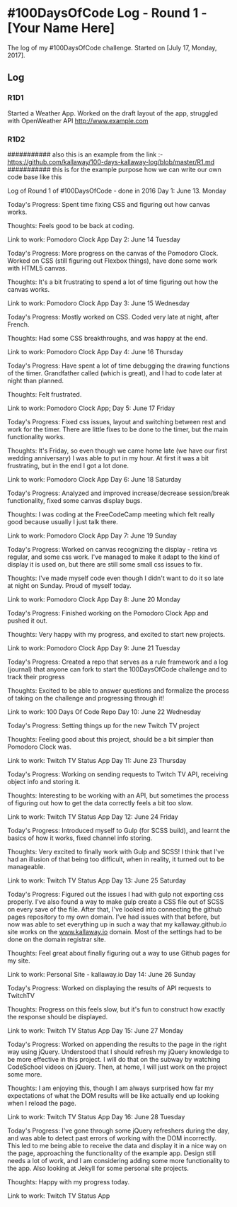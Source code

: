 # #100DaysOfCode Log - Round 1 - [Your Name Here]

The log of my #100DaysOfCode challenge. Started on [July 17, Monday, 2017].

## Log

### R1D1 
Started a Weather App. Worked on the draft layout of the app, struggled with OpenWeather API http://www.example.com

### R1D2


########### also this is an example from the link :- https://github.com/kallaway/100-days-kallaway-log/blob/master/R1.md
########### this is for the example purpose how we can write our own code base like this

Log of Round 1 of #100DaysOfCode - done in 2016
Day 1: June 13. Monday

Today's Progress: Spent time fixing CSS and figuring out how canvas works.

Thoughts: Feels good to be back at coding.

Link to work: Pomodoro Clock App
Day 2: June 14 Tuesday

Today's Progress: More progress on the canvas of the Pomodoro Clock. Worked on CSS (still figuring out Flexbox things), have done some work with HTML5 canvas.

Thoughts: It's a bit frustrating to spend a lot of time figuring out how the canvas works.

Link to work: Pomodoro Clock App
Day 3: June 15 Wednesday

Today's Progress: Mostly worked on CSS. Coded very late at night, after French.

Thoughts: Had some CSS breakthroughs, and was happy at the end.

Link to work: Pomodoro Clock App
Day 4: June 16 Thursday

Today's Progress: Have spent a lot of time debugging the drawing functions of the timer. Grandfather called (which is great), and I had to code later at night than planned.

Thoughts: Felt frustrated.

Link to work: Pomodoro Clock App;
Day 5: June 17 Friday

Today's Progress: Fixed css issues, layout and switching between rest and work for the timer. There are little fixes to be done to the timer, but the main functionality works.

Thoughts: It's Friday, so even though we came home late (we have our first wedding anniversary) I was able to put in my hour. At first it was a bit frustrating, but in the end I got a lot done.

Link to work: Pomodoro Clock App
Day 6: June 18 Saturday

Today's Progress: Analyzed and improved increase/decrease session/break functionality, fixed some canvas display bugs.

Thoughts: I was coding at the FreeCodeCamp meeting which felt really good because usually I just talk there.

Link to work: Pomodoro Clock App
Day 7: June 19 Sunday

Today's Progress: Worked on canvas recognizing the display - retina vs regular, and some css work. I've managed to make it adapt to the kind of display it is used on, but there are still some small css issues to fix.

Thoughts: I've made myself code even though I didn't want to do it so late at night on Sunday. Proud of myself today.

Link to work: Pomodoro Clock App
Day 8: June 20 Monday

Today's Progress: Finished working on the Pomodoro Clock App and pushed it out.

Thoughts: Very happy with my progress, and excited to start new projects.

Link to work: Pomodoro Clock App
Day 9: June 21 Tuesday

Today's Progress: Created a repo that serves as a rule framework and a log (journal) that anyone can fork to start the 100DaysOfCode challenge and to track their progress

Thoughts: Excited to be able to answer questions and formalize the process of taking on the challenge and progressing through it!

Link to work: 100 Days Of Code Repo
Day 10: June 22 Wednesday

Today's Progress: Setting things up for the new Twitch TV project

Thoughts: Feeling good about this project, should be a bit simpler than Pomodoro Clock was.

Link to work: Twitch TV Status App
Day 11: June 23 Thursday

Today's Progress: Working on sending requests to Twitch TV API, receiving object info and storing it.

Thoughts: Interesting to be working with an API, but sometimes the process of figuring out how to get the data correctly feels a bit too slow.

Link to work: Twitch TV Status App
Day 12: June 24 Friday

Today's Progress: Introduced myself to Gulp (for SCSS build), and learnt the basics of how it works, fixed channel info storing.

Thoughts: Very excited to finally work with Gulp and SCSS! I think that I've had an illusion of that being too difficult, when in reality, it turned out to be manageable.

Link to work: Twitch TV Status App
Day 13: June 25 Saturday

Today's Progress: Figured out the issues I had with gulp not exporting css properly. I've also found a way to make gulp create a CSS file out of SCSS on every save of the file. After that, I've looked into connecting the github pages repository to my own domain. I've had issues with that before, but now was able to set everything up in such a way that my kallaway.github.io site works on the www.kallaway.io domain. Most of the settings had to be done on the domain registrar site.

Thoughts: Feel great about finally figuring out a way to use Github pages for my site.

Link to work: Personal Site - kallaway.io
Day 14: June 26 Sunday

Today's Progress: Worked on displaying the results of API requests to TwitchTV

Thoughts: Progress on this feels slow, but it's fun to construct how exactly the response should be displayed.

Link to work: Twitch TV Status App
Day 15: June 27 Monday

Today's Progress: Worked on appending the results to the page in the right way using jQuery. Understood that I should refresh my jQuery knowledge to be more effective in this project. I will do that on the subway by watching CodeSchool videos on jQuery. Then, at home, I will just work on the project some more.

Thoughts: I am enjoying this, though I am always surprised how far my expectations of what the DOM results will be like actually end up looking when I reload the page.

Link to work: Twitch TV Status App
Day 16: June 28 Tuesday

Today's Progress: I've gone through some jQuery refreshers during the day, and was able to detect past errors of working with the DOM incorrectly. This led to me being able to receive the data and display it in a nice way on the page, approaching the functionality of the example app. Design still needs a lot of work, and I am considering adding some more functionality to the app. Also looking at Jekyll for some personal site projects.

Thoughts: Happy with my progress today.

Link to work: Twitch TV Status App
